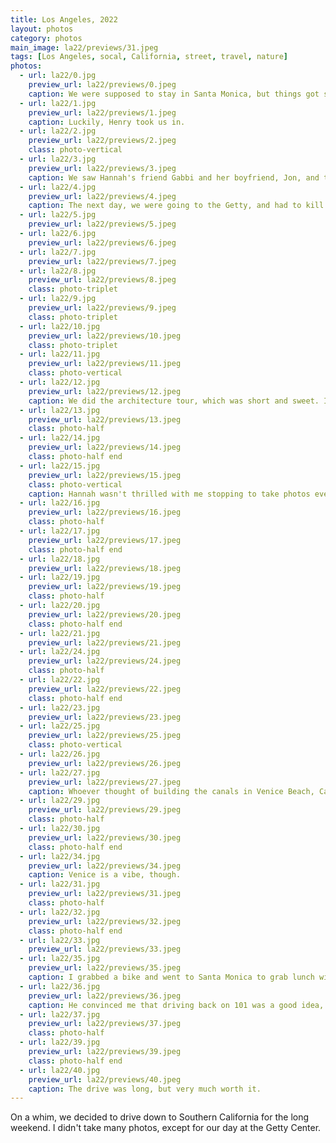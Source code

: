 ```yaml
---
title: Los Angeles, 2022
layout: photos
category: photos
main_image: la22/previews/31.jpeg
tags: [Los Angeles, socal, California, street, travel, nature]
photos:
  - url: la22/0.jpg
    preview_url: la22/previews/0.jpeg
    caption: We were supposed to stay in Santa Monica, but things got shuffled around.
  - url: la22/1.jpg
    preview_url: la22/previews/1.jpeg
    caption: Luckily, Henry took us in.
  - url: la22/2.jpg
    preview_url: la22/previews/2.jpeg
    class: photo-vertical
  - url: la22/3.jpg
    preview_url: la22/previews/3.jpeg
    caption: We saw Hannah's friend Gabbi and her boyfriend, Jon, and then walked around Echo Park.
  - url: la22/4.jpg
    preview_url: la22/previews/4.jpeg
    caption: The next day, we were going to the Getty, and had to kill some time. Hannah randomly picked a short hike in the mountains across the highway. Do not recommend.
  - url: la22/5.jpg
    preview_url: la22/previews/5.jpeg
  - url: la22/6.jpg
    preview_url: la22/previews/6.jpeg
  - url: la22/7.jpg
    preview_url: la22/previews/7.jpeg
  - url: la22/8.jpg
    preview_url: la22/previews/8.jpeg
    class: photo-triplet
  - url: la22/9.jpg
    preview_url: la22/previews/9.jpeg
    class: photo-triplet
  - url: la22/10.jpg
    preview_url: la22/previews/10.jpeg
    class: photo-triplet
  - url: la22/11.jpg
    preview_url: la22/previews/11.jpeg
    class: photo-vertical
  - url: la22/12.jpg
    preview_url: la22/previews/12.jpeg
    caption: We did the architecture tour, which was short and sweet. I loved all the abstract curves and reflections.
  - url: la22/13.jpg
    preview_url: la22/previews/13.jpeg
    class: photo-half
  - url: la22/14.jpg
    preview_url: la22/previews/14.jpeg
    class: photo-half end
  - url: la22/15.jpg
    preview_url: la22/previews/15.jpeg
    class: photo-vertical
    caption: Hannah wasn't thrilled with me stopping to take photos every few steps. She wanted to see more art.
  - url: la22/16.jpg
    preview_url: la22/previews/16.jpeg
    class: photo-half
  - url: la22/17.jpg
    preview_url: la22/previews/17.jpeg
    class: photo-half end
  - url: la22/18.jpg
    preview_url: la22/previews/18.jpeg
  - url: la22/19.jpg
    preview_url: la22/previews/19.jpeg
    class: photo-half
  - url: la22/20.jpg
    preview_url: la22/previews/20.jpeg
    class: photo-half end
  - url: la22/21.jpg
    preview_url: la22/previews/21.jpeg
  - url: la22/24.jpg
    preview_url: la22/previews/24.jpeg
    class: photo-half 
  - url: la22/22.jpg
    preview_url: la22/previews/22.jpeg
    class: photo-half end
  - url: la22/23.jpg
    preview_url: la22/previews/23.jpeg
  - url: la22/25.jpg
    preview_url: la22/previews/25.jpeg
    class: photo-vertical
  - url: la22/26.jpg
    preview_url: la22/previews/26.jpeg
  - url: la22/27.jpg
    preview_url: la22/previews/27.jpeg
    caption: Whoever thought of building the canals in Venice Beach, California was a psycho.
  - url: la22/29.jpg
    preview_url: la22/previews/29.jpeg
    class: photo-half
  - url: la22/30.jpg
    preview_url: la22/previews/30.jpeg
    class: photo-half end
  - url: la22/34.jpg
    preview_url: la22/previews/34.jpeg
    caption: Venice is a vibe, though.
  - url: la22/31.jpg
    preview_url: la22/previews/31.jpeg
    class: photo-half
  - url: la22/32.jpg
    preview_url: la22/previews/32.jpeg
    class: photo-half end
  - url: la22/33.jpg
    preview_url: la22/previews/33.jpeg
  - url: la22/35.jpg
    preview_url: la22/previews/35.jpeg
    caption: I grabbed a bike and went to Santa Monica to grab lunch with Danny.
  - url: la22/36.jpg
    preview_url: la22/previews/36.jpeg
    caption: He convinced me that driving back on 101 was a good idea, and it was. Maps detoured us through San Marcos Pass, which made for some pretty cool mountain views.
  - url: la22/37.jpg
    preview_url: la22/previews/37.jpeg
    class: photo-half
  - url: la22/39.jpg
    preview_url: la22/previews/39.jpeg
    class: photo-half end
  - url: la22/40.jpg
    preview_url: la22/previews/40.jpeg
    caption: The drive was long, but very much worth it.
---
```


On a whim, we decided to drive down to Southern California for the long weekend. I didn't take many photos, except for our day at the Getty Center.